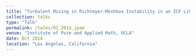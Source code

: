 ```yaml
---
title: "Turbulent Mixing in Richtmyer-Meshkov Instability in an ICF Like Geometry"
collection: talks
type: "Talk"
permalink: /talks/01_2014_ipam
venue: "Institute of Pure and Applied Math, UCLA"
date: Oct 2014
location: "Los Angeles, California"
---
```


